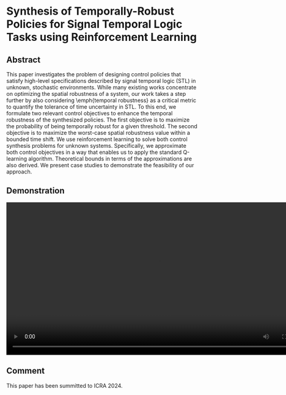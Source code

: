 # Synthesis of Temporally-Robust Policies for Signal Temporal Logic Tasks using Reinforcement Learning

## Abstract

This paper investigates the problem of designing control policies that satisfy high-level specifications described by signal temporal logic (STL) in unknown, stochastic environments.
While many existing works concentrate on optimizing the spatial robustness of a system, our work takes a step further by also considering \emph{temporal robustness} as a critical metric to quantify the tolerance of time uncertainty in STL. To this end, we formulate two relevant control objectives to enhance the temporal robustness of the synthesized policies. The first objective is to maximize the probability of being temporally robust for a given threshold. The second objective is to maximize the worst-case spatial robustness value within a bounded time shift. We use reinforcement learning to solve both control synthesis problems for unknown systems. Specifically, we approximate both control objectives in a way that enables us to apply the standard Q-learning algorithm. Theoretical bounds in terms of the approximations are also derived. We present case studies to demonstrate the feasibility of our approach.

## Demonstration

<video width="800" height=auto controls>
  <source src="./video.mp4" type="video/mp4">
</video>


## Comment

This paper has been summitted to ICRA 2024.
